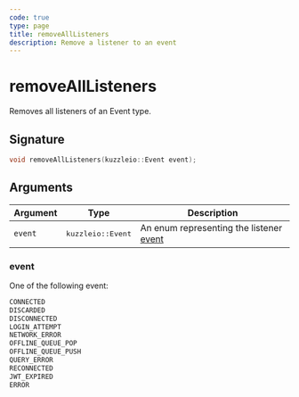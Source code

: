 ```yaml
---
code: true
type: page
title: removeAllListeners
description: Remove a listener to an event
---
```


# removeAllListeners

Removes all listeners of an Event type.

## Signature

```cpp
void removeAllListeners(kuzzleio::Event event);
```

## Arguments

| Argument | Type                       | Description                                                              |
| -------- | -------------------------- | ------------------------------------------------------------------------ |
| `event`  | <pre>kuzzleio::Event</pre> | An enum representing the listener [event](/sdk/cpp/1/essentials/events/) |

### event

One of the following event:

```cpp
CONNECTED
DISCARDED
DISCONNECTED
LOGIN_ATTEMPT
NETWORK_ERROR
OFFLINE_QUEUE_POP
OFFLINE_QUEUE_PUSH
QUERY_ERROR
RECONNECTED
JWT_EXPIRED
ERROR
```
